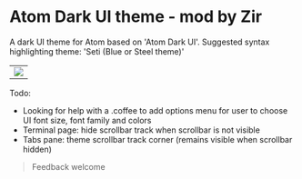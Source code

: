# Atom Dark UI theme - mod by Zir

A dark UI theme for Atom based on 'Atom Dark UI'.
Suggested syntax highlighting theme: 'Seti (Blue or Steel theme)'

<table><tr><td><img src="https://user-images.githubusercontent.com/3856578/57190768-2a3b3e00-6f16-11e9-94aa-4c8fc565bd53.png" /></td></tr></table>

Todo:
* Looking for help with a .coffee to add options menu for user to choose UI font size, font family and colors
* Terminal page: hide scrollbar track when scrollbar is not visible
* Tabs pane: theme scrollbar track corner (remains visible when scrollbar hidden)

> Feedback welcome

